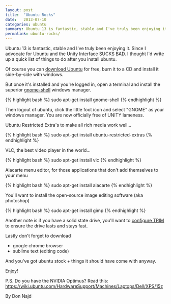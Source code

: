 ```yaml
---
layout: post
title:  "Ubuntu Rocks"
date:   2013-07-10
categories: ubuntu
summary: Ubuntu 13 is fantastic, stable and I've truly been enjoying it. Here is a quick list of things to do after you install ubuntu.
permalink: ubuntu-rocks/
---
```

Ubuntu 13 is fantastic, stable and I've truly been enjoying it. Since I advocate for Ubuntu and the Unity Interface SUCKS BAD. I thought I'd write up a quick list of things to do after you install ubuntu.

Of course you can [download Ubuntu](http://www.ubuntu.com/) for free, burn it to a CD and install it side-by-side with windows. 

But once it's installed and you're logged in, open a terminal and install the superior [gnome-shell](http://www.gnome.org/) windows manager.

{% highlight bash %}
sudo apt-get install gnome-shell
{% endhighlight %}

Then logout of ubuntu, click the little foot icon and select "GNOME" as your windows manager. You are now officially free of UNITY lameness.

Ubuntu Restricted Extra's to make all rich media work well...

{% highlight bash %}
sudo apt-get install ubuntu-restricted-extras
{% endhighlight %}

VLC, the best video player in the world...

{% highlight bash %}
sudo apt-get install vlc
{% endhighlight %}

Alacarte menu editor, for those applications that don't add themselves to your menu

{% highlight bash %}
sudo apt-get install alacarte
{% endhighlight %}

You'll want to install the open-source image editing software (aka photoshop)

{% highlight bash %}
sudo apt-get install gimp
{% endhighlight %}

Another note is if you have a solid state drive, you'll want to [configure TRIM](http://www.webupd8.org/2013/01/enable-trim-on-ssd-solid-state-drives.html) to ensure the drive lasts and stays fast.

Lastly don't forget to download

* google chrome browser
* sublime text (editing code)


And you've got ubuntu stock + things it should have come with anyway.

Enjoy!


P.S. Do you have the NVIDIA Optimus? Read this: https://wiki.ubuntu.com/HardwareSupport/Machines/Laptops/Dell/XPS/15z

By Don Najd
